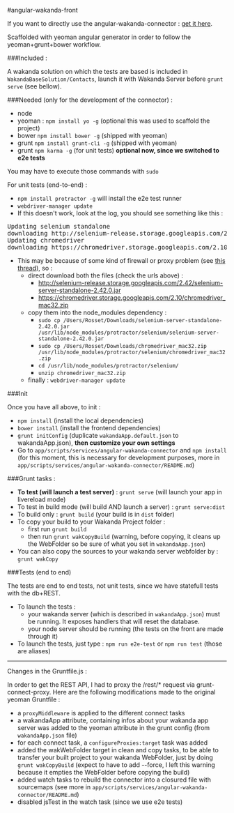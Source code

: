 #angular-wakanda-front

If you want to directly use the angular-wakanda-connector : [get it here](master/app/scripts/services/angular-wakanda-connector).

Scaffolded with yeoman angular generator in order to follow the yeoman+grunt+bower workflow.

###Included :

A wakanda solution on which the tests are based is included in `WakandaBaseSolution/Contacts`, launch it with Wakanda Server before `grunt serve` (see bellow).

###Needed (only for the development of the connector) :

* node
* yeoman : `npm install yo -g` (optional this was used to scaffold the project)
* bower `npm install bower -g` (shipped with yeoman)
* grunt `npm install grunt-cli -g` (shipped with yeoman)
* grunt `npm karma -g` (for unit tests) **optional now, since we switched to e2e tests**

You may have to execute those commands with `sudo`

For unit tests (end-to-end) :

* `npm install protractor -g` will install the e2e test runner
* `webdriver-manager update`
* If this doesn't work, look at the log, you should see something like this :
<pre>
Updating selenium standalone
downloading http://selenium-release.storage.googleapis.com/2.42/selenium-server-standalone-2.42.0.jar...
Updating chromedriver
downloading https://chromedriver.storage.googleapis.com/2.10/chromedriver_mac32.zip…
</pre>
* This may be because of some kind of firewall or proxy problem (see [this thread](https://groups.google.com/forum/#!msg/selenium-users/aIIqHBnB_Is/7ws4xCQ84yQJ)), so :
	* direct download both the files (check the urls above) :
		* http://selenium-release.storage.googleapis.com/2.42/selenium-server-standalone-2.42.0.jar
		* https://chromedriver.storage.googleapis.com/2.10/chromedriver_mac32.zip
	* copy them into the node_modules dependency : 
		* `sudo cp /Users/Rosset/Downloads/selenium-server-standalone-2.42.0.jar /usr/lib/node_modules/protractor/selenium/selenium-server-standalone-2.42.0.jar`
		* `sudo cp /Users/Rosset/Downloads/chromedriver_mac32.zip /usr/lib/node_modules/protractor/selenium/chromedriver_mac32.zip`
		* `cd /usr/lib/node_modules/protractor/selenium/`
		* `unzip chromedriver_mac32.zip`
	* finally : `webdriver-manager update`


###Init

Once you have all above, to init :

* `npm install` (install the local dependencies)
* `bower install` (install the frontend dependencies)
* `grunt initConfig` (duplicate `wakandaApp.default.json` to wakandaApp.json), **then customize your own settings**
* Go to `app/scripts/services/angular-wakanda-connector` and `npm install` (for this moment, this is necessary for development purposes, more in `app/scripts/services/angular-wakanda-connector/README.md`)

###Grunt tasks :

* **To test (will launch a test server)** : `grunt serve` (will launch your app in livereload mode)
* To test in build mode (will build AND launch a server) : `grunt serve:dist` 
* To build only : `grunt build` (your build is in `dist` folder)
* To copy your build to your Wakanda Project folder :
    * first run `grunt build`
    * then run `grunt wakCopyBuild` (warning, before copying, it cleans up the WebFolder so be sure of what you set in `wakandaApp.json`)
* You can also copy the sources to your wakanda server webfolder by : `grunt wakCopy`
    
###Tests (end to end)

The tests are end to end tests, not unit tests, since we have statefull tests with the db+REST.

* To launch the tests : 
	* your wakanda server (which is described in `wakandaApp.json`) must be running. It exposes handlers that will reset the database.
	* your node server should be running (the tests on the front are made through it)
* To launch the tests, just type : `npm run e2e-test` or `npm run test` (those are aliases)

---

Changes in the Gruntfile.js :

In order to get the REST API, I had to proxy the /rest/* request via grunt-connect-proxy.
Here are the following modifications made to the original yeoman Gruntfile :

* a `proxyMiddleware` is applied to the different connect tasks
* a wakandaApp attribute, containing infos about your wakanda app server was added to the yeoman attribute in the grunt config (from `wakandaApp.json` file)
* for each connect task, a `configureProxies:target` task was added
* added the wakWebFolder target in clean and copy tasks, to be able to transfer your built project to your wakanda WebFolder, just by doing `grunt wakCopyBuild` (expect to have to add --force, I left this warning because it empties the WebFolder before copying the build)
* added watch tasks to rebuild the connector into a closured file with sourcemaps (see more in `app/scripts/services/angular-wakanda-connector/README.md`)
* disabled jsTest in the watch task (since we use e2e tests)